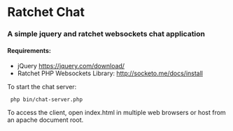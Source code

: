 # Ratchet Chat
### A simple jquery and ratchet websockets chat application
#### Requirements:
- jQuery https://jquery.com/download/
- Ratchet PHP Websockets Library: http://socketo.me/docs/install

To start the chat server:
```
 php bin/chat-server.php
```

To access the client, open index.html in multiple web browsers or host from an apache document root.
